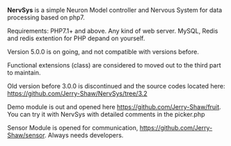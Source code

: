 **NervSys** is a simple Neuron Model controller and Nervous System for data processing based on php7.

Requirements: PHP7.1+ and above. Any kind of web server. MySQL, Redis and redis extention for PHP depand on yourself.
 
Version 5.0.0 is on going, and not compatible with versions before.

Functional extensions (class) are considered to moved out to the third part to maintain.
 
Old version before 3.0.0 is discontinued and the source codes located here: https://github.com/Jerry-Shaw/NervSys/tree/3.2

Demo module is out and opened here https://github.com/Jerry-Shaw/fruit. You can try it with NervSys with detailed comments in the picker.php

Sensor Module is opened for communication, https://github.com/Jerry-Shaw/sensor. Always needs developers.
